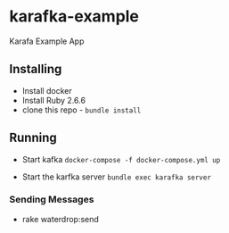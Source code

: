 # karafka-example
Karafa Example App


## Installing
- Install docker
- Install Ruby 2.6.6  
- clone this repo - `bundle install` 

## Running

- Start kafka `docker-compose -f docker-compose.yml up`

- Start the karfka server `bundle exec karafka server`


### Sending Messages
- rake waterdrop:send

